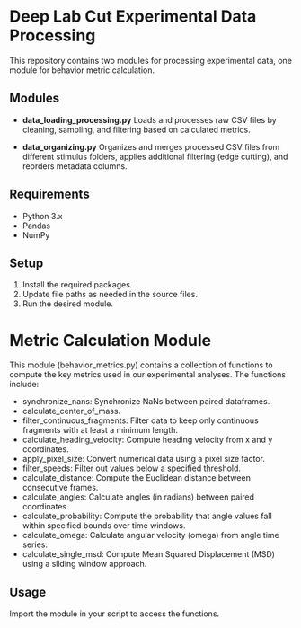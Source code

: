 # Deep Lab Cut Experimental Data Processing

This repository contains two modules for processing experimental data, one module for behavior metric calculation.

## Modules

- **data_loading_processing.py**
  Loads and processes raw CSV files by cleaning, sampling, and filtering based on calculated metrics.

- **data_organizing.py**
  Organizes and merges processed CSV files from different stimulus folders, applies additional filtering (edge cutting), and reorders metadata columns.

## Requirements

- Python 3.x
- Pandas
- NumPy

## Setup

1. Install the required packages.
2. Update file paths as needed in the source files.
3. Run the desired module.

# Metric Calculation Module

This module (behavior_metrics.py) contains a collection of functions to compute the key
metrics used in our experimental analyses. The functions include:

- synchronize_nans: Synchronize NaNs between paired dataframes.
- calculate_center_of_mass.
- filter_continuous_fragments: Filter data to keep only continuous fragments with at least a minimum length.
- calculate_heading_velocity: Compute heading velocity from x and y coordinates.
- apply_pixel_size: Convert numerical data using a pixel size factor.
- filter_speeds: Filter out values below a specified threshold.
- calculate_distance: Compute the Euclidean distance between consecutive frames.
- calculate_angles: Calculate angles (in radians) between paired coordinates.
- calculate_probability: Compute the probability that angle values fall within specified bounds over time windows.
- calculate_omega: Calculate angular velocity (omega) from angle time series.
- calculate_single_msd: Compute Mean Squared Displacement (MSD) using a sliding window approach.

## Usage

Import the module in your script to access the functions.

